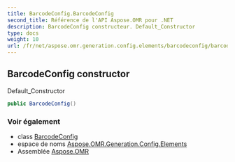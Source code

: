 ```yaml
---
title: BarcodeConfig.BarcodeConfig
second_title: Référence de l'API Aspose.OMR pour .NET
description: BarcodeConfig constructeur. Default_Constructor
type: docs
weight: 10
url: /fr/net/aspose.omr.generation.config.elements/barcodeconfig/barcodeconfig/
---
```

## BarcodeConfig constructor

Default_Constructor

```csharp
public BarcodeConfig()
```

### Voir également

* class [BarcodeConfig](../)
* espace de noms [Aspose.OMR.Generation.Config.Elements](../../barcodeconfig/)
* Assemblée [Aspose.OMR](../../../)


